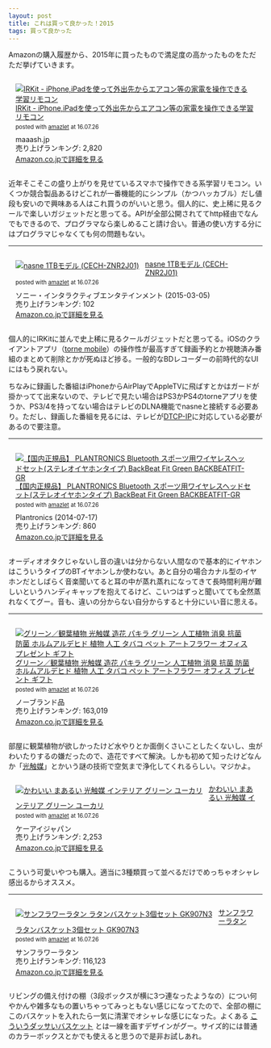 ```yaml
---
layout: post
title: これは買って良かった！2015
tags: 買って良かった
---
```


Amazonの購入履歴から、2015年に買ったもので満足度の高かったものをただただ挙げていきます。

<div class="bgcolor" style="padding: 1em; margin-bottom: 1em;">
<div class="amazlet-box" style="margin-bottom:0px;"><div class="amazlet-image" style="float:left;margin:0px 12px 1px 0px;"><a href="http://www.amazon.co.jp/exec/obidos/ASIN/B00H91KK26/ttskch-22/ref=nosim/" name="amazletlink" target="_blank"><img src="http://ecx.images-amazon.com/images/I/31HuSy3ACXL._SL160_.jpg" alt="IRKit - iPhone,iPadを使って外出先からエアコン等の家電を操作できる学習リモコン" style="border: none;" /></a></div><div class="amazlet-info" style="line-height:120%; margin-bottom: 10px"><div class="amazlet-name" style="margin-bottom:10px;line-height:120%"><a href="http://www.amazon.co.jp/exec/obidos/ASIN/B00H91KK26/ttskch-22/ref=nosim/" name="amazletlink" target="_blank">IRKit - iPhone,iPadを使って外出先からエアコン等の家電を操作できる学習リモコン</a><div class="amazlet-powered-date" style="font-size:80%;margin-top:5px;line-height:120%">posted with <a href="http://www.amazlet.com/" title="amazlet" target="_blank">amazlet</a> at 16.07.26</div></div><div class="amazlet-detail">maaash.jp <br />売り上げランキング: 2,820<br /></div><div class="amazlet-sub-info" style="float: left;"><div class="amazlet-link" style="margin-top: 5px"><a href="http://www.amazon.co.jp/exec/obidos/ASIN/B00H91KK26/ttskch-22/ref=nosim/" name="amazletlink" target="_blank">Amazon.co.jpで詳細を見る</a></div></div></div><div class="amazlet-footer" style="clear: left"></div></div>
</div>

近年そこそこの盛り上がりを見せているスマホで操作できる系学習リモコン。いくつか競合製品あるけどこれが一番機能的にシンプル（かつハッカブル）だし値段も安いので興味ある人はこれ買うのがいいと思う。個人的に、史上稀に見るクールで楽しいガジェットだと思ってる。APIが全部公開されててhttp経由でなんでもできるので、プログラマなら楽しめること請け合い。普通の使い方する分にはプログラマじゃなくても何の問題もない。

---

<div class="bgcolor" style="padding: 1em; margin-bottom: 1em;">
<div class="amazlet-box" style="margin-bottom:0px;"><div class="amazlet-image" style="float:left;margin:0px 12px 1px 0px;"><a href="http://www.amazon.co.jp/exec/obidos/ASIN/B00UBS2OIC/ttskch-22/ref=nosim/" name="amazletlink" target="_blank"><img src="http://ecx.images-amazon.com/images/I/41kPTlyHj2L._SL160_.jpg" alt="nasne 1TBモデル (CECH-ZNR2J01)" style="border: none;" /></a></div><div class="amazlet-info" style="line-height:120%; margin-bottom: 10px"><div class="amazlet-name" style="margin-bottom:10px;line-height:120%"><a href="http://www.amazon.co.jp/exec/obidos/ASIN/B00UBS2OIC/ttskch-22/ref=nosim/" name="amazletlink" target="_blank">nasne 1TBモデル (CECH-ZNR2J01)</a><div class="amazlet-powered-date" style="font-size:80%;margin-top:5px;line-height:120%">posted with <a href="http://www.amazlet.com/" title="amazlet" target="_blank">amazlet</a> at 16.07.26</div></div><div class="amazlet-detail">ソニー・インタラクティブエンタテインメント (2015-03-05)<br />売り上げランキング: 102<br /></div><div class="amazlet-sub-info" style="float: left;"><div class="amazlet-link" style="margin-top: 5px"><a href="http://www.amazon.co.jp/exec/obidos/ASIN/B00UBS2OIC/ttskch-22/ref=nosim/" name="amazletlink" target="_blank">Amazon.co.jpで詳細を見る</a></div></div></div><div class="amazlet-footer" style="clear: left"></div></div>
</div>

個人的にIRKitに並んで史上稀に見るクールガジェットだと思ってる。iOSのクライアントアプリ（[torne mobile](http://www.jp.playstation.com/nasne/apps/torne/mobile/)）の操作性が最高すぎて録画予約とか視聴済み番組のまとめて削除とかが死ぬほど捗る。一般的なBDレコーダーの前時代的なUIにはもう戻れない。

ちなみに録画した番組はiPhoneからAirPlayでAppleTVに飛ばすとかはガードが掛かってて出来ないので、テレビで見たい場合はPS3かPS4のtorneアプリを使うか、PS3/4を持ってない場合はテレビのDLNA機能でnasneと接続する必要あり。ただし、録画した番組を見るには、テレビが[DTCP-IP](https://ja.wikipedia.org/wiki/Digital_Transmission_Content_Protection)に対応している必要があるので要注意。

---

<div class="bgcolor" style="padding: 1em; margin-bottom: 1em;">
<div class="amazlet-box" style="margin-bottom:0px;"><div class="amazlet-image" style="float:left;margin:0px 12px 1px 0px;"><a href="http://www.amazon.co.jp/exec/obidos/ASIN/B00LIZD1EI/ttskch-22/ref=nosim/" name="amazletlink" target="_blank"><img src="http://ecx.images-amazon.com/images/I/31pWa%2Bo4gDL._SL160_.jpg" alt="【国内正規品】 PLANTRONICS Bluetooth スポーツ用ワイヤレスヘッドセット(ステレオイヤホンタイプ)  BackBeat Fit Green BACKBEATFIT-GR" style="border: none;" /></a></div><div class="amazlet-info" style="line-height:120%; margin-bottom: 10px"><div class="amazlet-name" style="margin-bottom:10px;line-height:120%"><a href="http://www.amazon.co.jp/exec/obidos/ASIN/B00LIZD1EI/ttskch-22/ref=nosim/" name="amazletlink" target="_blank">【国内正規品】 PLANTRONICS Bluetooth スポーツ用ワイヤレスヘッドセット(ステレオイヤホンタイプ)  BackBeat Fit Green BACKBEATFIT-GR</a><div class="amazlet-powered-date" style="font-size:80%;margin-top:5px;line-height:120%">posted with <a href="http://www.amazlet.com/" title="amazlet" target="_blank">amazlet</a> at 16.07.26</div></div><div class="amazlet-detail">Plantronics (2014-07-17)<br />売り上げランキング: 860<br /></div><div class="amazlet-sub-info" style="float: left;"><div class="amazlet-link" style="margin-top: 5px"><a href="http://www.amazon.co.jp/exec/obidos/ASIN/B00LIZD1EI/ttskch-22/ref=nosim/" name="amazletlink" target="_blank">Amazon.co.jpで詳細を見る</a></div></div></div><div class="amazlet-footer" style="clear: left"></div></div>
</div>

オーディオオタクじゃないし音の違いは分からない人間なので基本的にイヤホンはこういうタイプのBTイヤホンしか使わない。あと自分の場合カナル型のイヤホンだとしばらく音楽聞いてると耳の中が蒸れ蒸れになってきて長時間利用が難しいというハンディキャップを抱えてるけど、こいつはずっと聞いてても全然蒸れなくてグー。音も、違いの分からない自分からすると十分にいい音に思える。

---

<div class="bgcolor" style="padding: 1em; margin-bottom: 1em;">
<div class="amazlet-box" style="margin-bottom:0px;"><div class="amazlet-image" style="float:left;margin:0px 12px 1px 0px;"><a href="http://www.amazon.co.jp/exec/obidos/ASIN/B0068ZSYN6/ttskch-22/ref=nosim/" name="amazletlink" target="_blank"><img src="http://ecx.images-amazon.com/images/I/41DSSEJmfdL._SL160_.jpg" alt="グリーン／観葉植物 光触媒 造花 パキラ グリーン 人工植物 消臭 抗菌 防菌 ホルムアルデヒド 植物 人工 タバコ ペット アートフラワー オフィス プレゼント ギフト" style="border: none;" /></a></div><div class="amazlet-info" style="line-height:120%; margin-bottom: 10px"><div class="amazlet-name" style="margin-bottom:10px;line-height:120%"><a href="http://www.amazon.co.jp/exec/obidos/ASIN/B0068ZSYN6/ttskch-22/ref=nosim/" name="amazletlink" target="_blank">グリーン／観葉植物 光触媒 造花 パキラ グリーン 人工植物 消臭 抗菌 防菌 ホルムアルデヒド 植物 人工 タバコ ペット アートフラワー オフィス プレゼント ギフト</a><div class="amazlet-powered-date" style="font-size:80%;margin-top:5px;line-height:120%">posted with <a href="http://www.amazlet.com/" title="amazlet" target="_blank">amazlet</a> at 16.07.26</div></div><div class="amazlet-detail">ノーブランド品 <br />売り上げランキング: 163,019<br /></div><div class="amazlet-sub-info" style="float: left;"><div class="amazlet-link" style="margin-top: 5px"><a href="http://www.amazon.co.jp/exec/obidos/ASIN/B0068ZSYN6/ttskch-22/ref=nosim/" name="amazletlink" target="_blank">Amazon.co.jpで詳細を見る</a></div></div></div><div class="amazlet-footer" style="clear: left"></div></div>
</div>

部屋に観葉植物が欲しかったけど水やりとか面倒くさいことしたくないし、虫がわいたりするの嫌だったので、造花ですべて解決。しかも初めて知ったけどなんか「[光触媒](https://ja.wikipedia.org/wiki/%E5%85%89%E8%A7%A6%E5%AA%92)」とかいう謎の技術で空気まで浄化してくれるらしい。マジかよ。

<div class="bgcolor" style="padding: 1em; margin-bottom: 1em;">
<div class="amazlet-box" style="margin-bottom:0px;"><div class="amazlet-image" style="float:left;margin:0px 12px 1px 0px;"><a href="http://www.amazon.co.jp/exec/obidos/ASIN/B005R0Y1E4/ttskch-22/ref=nosim/" name="amazletlink" target="_blank"><img src="http://ecx.images-amazon.com/images/I/51vz0MwFaEL._SL160_.jpg" alt="かわいい まあるい 光触媒 インテリア グリーン ユーカリ" style="border: none;" /></a></div><div class="amazlet-info" style="line-height:120%; margin-bottom: 10px"><div class="amazlet-name" style="margin-bottom:10px;line-height:120%"><a href="http://www.amazon.co.jp/exec/obidos/ASIN/B005R0Y1E4/ttskch-22/ref=nosim/" name="amazletlink" target="_blank">かわいい まあるい 光触媒 インテリア グリーン ユーカリ</a><div class="amazlet-powered-date" style="font-size:80%;margin-top:5px;line-height:120%">posted with <a href="http://www.amazlet.com/" title="amazlet" target="_blank">amazlet</a> at 16.07.26</div></div><div class="amazlet-detail">ケーアイジャパン <br />売り上げランキング: 2,253<br /></div><div class="amazlet-sub-info" style="float: left;"><div class="amazlet-link" style="margin-top: 5px"><a href="http://www.amazon.co.jp/exec/obidos/ASIN/B005R0Y1E4/ttskch-22/ref=nosim/" name="amazletlink" target="_blank">Amazon.co.jpで詳細を見る</a></div></div></div><div class="amazlet-footer" style="clear: left"></div></div>
</div>

こういう可愛いやつも購入。適当に3種類買って並べるだけでめっちゃオシャレ感出るからオススメ。

---

<div class="bgcolor" style="padding: 1em; margin-bottom: 1em;">
<div class="amazlet-box" style="margin-bottom:0px;"><div class="amazlet-image" style="float:left;margin:0px 12px 1px 0px;"><a href="http://www.amazon.co.jp/exec/obidos/ASIN/B0030SKHXY/ttskch-22/ref=nosim/" name="amazletlink" target="_blank"><img src="http://ecx.images-amazon.com/images/I/51-jlMkc0YL._SL160_.jpg" alt="サンフラワーラタン ラタンバスケット3個セット GK907N3" style="border: none;" /></a></div><div class="amazlet-info" style="line-height:120%; margin-bottom: 10px"><div class="amazlet-name" style="margin-bottom:10px;line-height:120%"><a href="http://www.amazon.co.jp/exec/obidos/ASIN/B0030SKHXY/ttskch-22/ref=nosim/" name="amazletlink" target="_blank">サンフラワーラタン ラタンバスケット3個セット GK907N3</a><div class="amazlet-powered-date" style="font-size:80%;margin-top:5px;line-height:120%">posted with <a href="http://www.amazlet.com/" title="amazlet" target="_blank">amazlet</a> at 16.07.26</div></div><div class="amazlet-detail">サンフラワーラタン <br />売り上げランキング: 116,123<br /></div><div class="amazlet-sub-info" style="float: left;"><div class="amazlet-link" style="margin-top: 5px"><a href="http://www.amazon.co.jp/exec/obidos/ASIN/B0030SKHXY/ttskch-22/ref=nosim/" name="amazletlink" target="_blank">Amazon.co.jpで詳細を見る</a></div></div></div><div class="amazlet-footer" style="clear: left"></div></div>
</div>

リビングの備え付けの棚（3段ボックスが横に3つ連なったようなの）につい何やかんや雑多なもの置いちゃってみっともない感じになってたので、全部の棚にこのバスケットを入れたら一気に清潔でオシャレな感じになった。よくある [こういうダッサいバスケット](https://www.amazon.co.jp/dp/B002PKFDHI) とは一線を画すデザインがグー。サイズ的には普通のカラーボックスとかでも使えると思うので是非お試しあれ。
